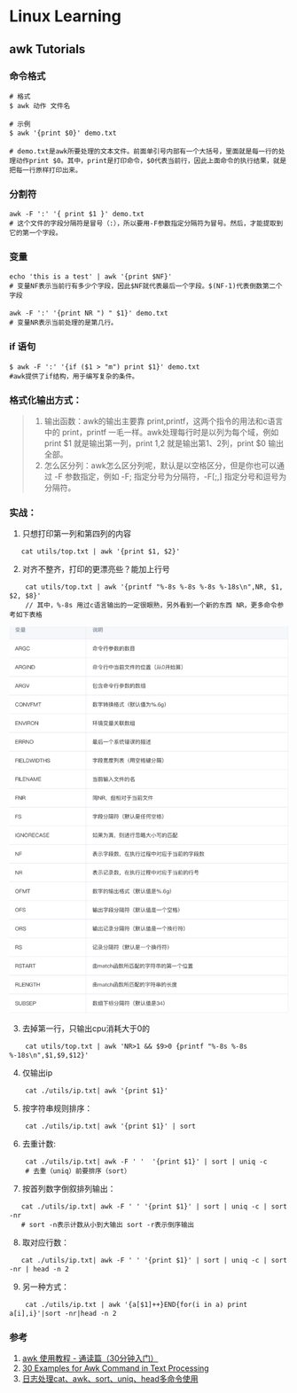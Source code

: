 # Linux Learning

## awk Tutorials
### 命令格式
```shell
# 格式
$ awk 动作 文件名

# 示例
$ awk '{print $0}' demo.txt

# demo.txt是awk所要处理的文本文件。前面单引号内部有一个大括号，里面就是每一行的处理动作print $0。其中，print是打印命令，$0代表当前行，因此上面命令的执行结果，就是把每一行原样打印出来。
```

### 分割符
```shell
awk -F ':' '{ print $1 }' demo.txt
# 这个文件的字段分隔符是冒号（:），所以要用-F参数指定分隔符为冒号。然后，才能提取到它的第一个字段。
```

### 变量
```shell
echo 'this is a test' | awk '{print $NF}'
# 变量NF表示当前行有多少个字段，因此$NF就代表最后一个字段。$(NF-1)代表倒数第二个字段

awk -F ':' '{print NR ") " $1}' demo.txt
# 变量NR表示当前处理的是第几行。
```

### if 语句
```shell
$ awk -F ':' '{if ($1 > "m") print $1}' demo.txt
#awk提供了if结构，用于编写复杂的条件。
```
### 格式化输出方式：
>1. 输出函数：awk的输出主要靠 print,printf，这两个指令的用法和c语言中的 print，printf 一毛一样。awk处理每行时是以列为每个域，例如 print $1 就是输出第一列，print $1,$2 就是输出第1、2列，print $0 输出全部。
>2. 怎么区分列：awk怎么区分列呢，默认是以空格区分，但是你也可以通过 -F 参数指定，例如 -F; 指定分号为分隔符，-F[;,] 指定分号和逗号为分隔符。


### 实战：
1. 只想打印第一列和第四列的内容
```
   cat utils/top.txt | awk '{print $1, $2}' 
```

2. 对齐不整齐，打印的更漂亮些？能加上行号
```
    cat utils/top.txt | awk '{printf "%-8s %-8s %-8s %-18s\n",NR, $1, $2, $8}'
    // 其中，%-8s 用过c语言输出的一定很眼熟，另外看到一个新的东西 NR，更多命令参考如下表格
```
![awk命令](../../utils/awk-1.png )

3. 去掉第一行，只输出cpu消耗大于0的
```
    cat utils/top.txt | awk 'NR>1 && $9>0 {printf "%-8s %-8s %-18s\n",$1,$9,$12}'
```
4. 仅输出ip
```shell
    cat ./utils/ip.txt| awk '{print $1}'
```
5. 按字符串规则排序：
```shell
    cat ./utils/ip.txt| awk '{print $1}' | sort
```
6. 去重计数:
```shell
    cat ./utils/ip.txt| awk -F ' '  '{print $1}' | sort | uniq -c
    # 去重（uniq）前要排序（sort）
```
7. 按首列数字倒叙排列输出：
```shell
   cat ./utils/ip.txt| awk -F ' ' '{print $1}' | sort | uniq -c | sort -nr
   # sort -n表示计数从小到大输出 sort -r表示倒序输出
```
8. 取对应行数：
```shell
   cat ./utils/ip.txt| awk -F ' ' '{print $1}' | sort | uniq -c | sort -nr | head -n 2
```
9. 另一种方式：
```shell
    cat ./utils/ip.txt | awk '{a[$1]++}END{for(i in a) print a[i],i}'|sort -nr|head -n 2
```


### 参考
1. [awk 使用教程 - 通读篇（30分钟入门）](https://cloud.tencent.com/developer/article/1159061#:~:text=awk%E6%98%AF%E4%B8%80%E7%A7%8D%E7%BC%96%E7%A8%8B,%E6%98%AF%E4%BD%9C%E4%B8%BA%E8%84%9A%E6%9C%AC%E6%9D%A5%E4%BD%BF%E7%94%A8%E3%80%82)
2. [30 Examples for Awk Command in Text Processing](https://likegeeks.com/awk-command/)
3. [日志处理cat、awk、sort、uniq、head多命令使用](https://www.jianshu.com/p/e3a375609e83)
